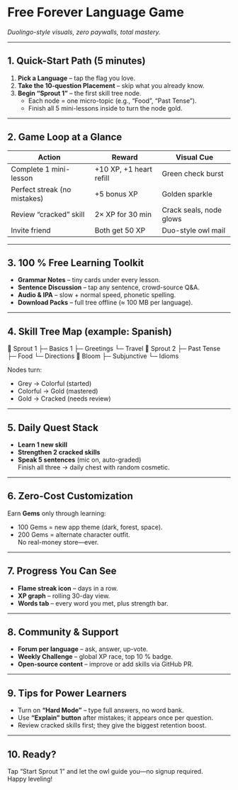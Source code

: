 # Free Forever Language Game  
*Duolingo-style visuals, zero paywalls, total mastery.*

---

## 1. Quick-Start Path (5 minutes)

1. **Pick a Language** – tap the flag you love.  
2. **Take the 10-question Placement** – skip what you already know.  
3. **Begin “Sprout 1”** – the first skill tree node.  
   - Each node = one micro-topic (e.g., “Food”, “Past Tense”).  
   - Finish all 5 mini-lessons inside to turn the node gold.

---

## 2. Game Loop at a Glance

| Action | Reward | Visual Cue |
|--------|--------|------------|
| Complete 1 mini-lesson | +10 XP, +1 heart refill | Green check burst |
| Perfect streak (no mistakes) | +5 bonus XP | Golden sparkle |
| Review “cracked” skill | 2× XP for 30 min | Crack seals, node glows |
| Invite friend | Both get 50 XP | Duo-style owl mail |

---

## 3. 100 % Free Learning Toolkit

- **Grammar Notes** – tiny cards under every lesson.  
- **Sentence Discussion** – tap any sentence, crowd-source Q&A.  
- **Audio & IPA** – slow + normal speed, phonetic spelling.  
- **Download Packs** – full tree offline (≈ 100 MB per language).

---

## 4. Skill Tree Map (example: Spanish)

🌱 Sprout 1 
├─ Basics 1 
├─ Greetings 
└─ Travel 
🌿 Sprout 2 
├─ Past Tense 
├─ Food 
└─ Directions 
🌳 Bloom 
├─ Subjunctive 
└─ Idioms

Nodes turn:
- Grey → Colorful (started)  
- Colorful → Gold (mastered)  
- Gold → Cracked (needs review)

---

## 5. Daily Quest Stack

- **Learn 1 new skill**  
- **Strengthen 2 cracked skills**  
- **Speak 5 sentences** (mic on, auto-graded)  
Finish all three → daily chest with random cosmetic.

---

## 6. Zero-Cost Customization

Earn **Gems** only through learning:
- 100 Gems = new app theme (dark, forest, space).  
- 200 Gems = alternate character outfit.  
No real-money store—ever.

---

## 7. Progress You Can See

- **Flame streak icon** – days in a row.  
- **XP graph** – rolling 30-day view.  
- **Words tab** – every word you met, plus strength bar.

---

## 8. Community & Support

- **Forum per language** – ask, answer, up-vote.  
- **Weekly Challenge** – global XP race, top 10 % badge.  
- **Open-source content** – improve or add skills via GitHub PR.

---

## 9. Tips for Power Learners

- Turn on **“Hard Mode”** – type full answers, no word bank.  
- Use **“Explain” button** after mistakes; it appears once per question.  
- Review cracked skills first; they give the biggest retention boost.

---

## 10. Ready?

Tap “Start Sprout 1” and let the owl guide you—no signup required.  
Happy leveling!